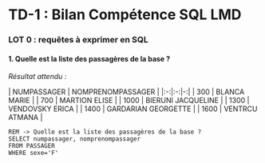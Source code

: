 # TD-1 : Bilan Compétence SQL LMD

### LOT 0 : requêtes à exprimer en SQL

#### 1. Quelle est la liste des passagères de la base ?

*Résultat attendu :*

| NUMPASSAGER | NOMPRENOMPASSAGER |
|:-:|:-:|-:|
|  300 | BLANCA MARIE         | 
|  700 | MARTION ELISE        | 
| 1000 | BIERUNI JACQUELINE   | 
| 1300 | VENDOVSKY ERICA      | 
| 1400 | GARDARIAN GEORGETTE  | 
| 1600 | VENTRCU ATMANA       | 

```
REM -> Quelle est la liste des passagères de la base ?
SELECT numpassager, nomprenompassager
FROM PASSAGER
WHERE sexe='F'
```
